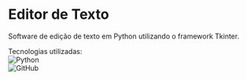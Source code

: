 # Editor de Texto
Software de edição de texto em Python utilizando o framework Tkinter.

Tecnologias utilizadas: \
![Python](https://img.shields.io/badge/Python-3776AB?style=for-the-badge&logo=python&logoColor=yellow) \
![GitHub](https://img.shields.io/badge/GitHub-100000?style=for-the-badge&logo=github&logoColor=white)
